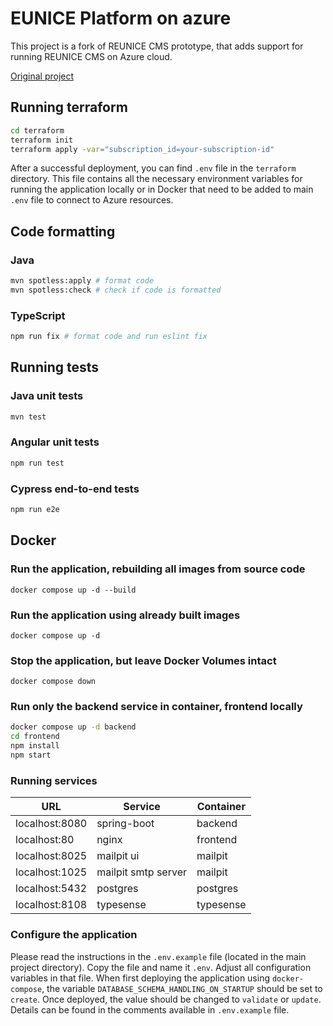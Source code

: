 # EUNICE Platform on azure

This project is a fork of REUNICE CMS prototype, that adds support for running REUNICE CMS on Azure cloud.

[Original project](https://github.com/AdrianKokot/put-reunice-platform)

## Running terraform

```bash
cd terraform
terraform init
terraform apply -var="subscription_id=your-subscription-id"
```

After a successful deployment, you can find `.env` file in the `terraform` directory. This file contains all the necessary environment variables for running the application locally or in Docker that need to be added to main `.env` file to connect to Azure resources.

## Code formatting

### Java

```bash
mvn spotless:apply # format code
mvn spotless:check # check if code is formatted
```

### TypeScript

```bash
npm run fix # format code and run eslint fix
```

## Running tests

### Java unit tests

```bash
mvn test
```

### Angular unit tests

```bash
npm run test
```

### Cypress end-to-end tests

```bash
npm run e2e
```

## Docker

### Run the application, rebuilding all images from source code
`docker compose up -d --build`

### Run the application using already built images
`docker compose up -d`

### Stop the application, but leave Docker Volumes intact
`docker compose down`

### Run only the backend service in container, frontend locally
```bash
docker compose up -d backend
cd frontend
npm install
npm start
```

### Running services

| URL | Service | Container |
| --- | --- | --- |
| localhost:8080 | spring-boot | backend |
| localhost:80 | nginx | frontend |
| localhost:8025 | mailpit ui | mailpit |
| localhost:1025 | mailpit smtp server | mailpit |
| localhost:5432 | postgres | postgres |
| localhost:8108 | typesense | typesense |

### Configure the application
Please read the instructions in the `.env.example` file (located in the main project directory). Copy the file and name it `.env`. Adjust all configuration variables in that file. When first deploying the application using `docker-compose`, the variable `DATABASE_SCHEMA_HANDLING_ON_STARTUP` should be set to `create`. Once deployed, the value should be changed to `validate` or `update`. Details can be found in the comments available in `.env.example` file.
